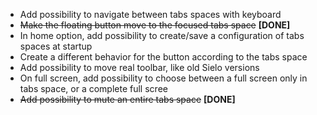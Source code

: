  - Add possibility to navigate between tabs spaces with keyboard
 - ~~Make the floating button move to the focused tabs space~~ **[DONE]**
 - In home option, add possibility to create/save a configuration of tabs spaces at startup
 - Create a different behavior for the button according to the tabs space
 - Add possibility to move real toolbar, like old Sielo versions
 - On full screen, add possibility to choose between a full screen only in tabs space, or a complete full scree
 - ~~Add possibility to mute an entire tabs space~~ **[DONE]**
